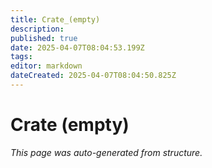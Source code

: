 ```yaml
---
title: Crate_(empty)
description: 
published: true
date: 2025-04-07T08:04:53.199Z
tags: 
editor: markdown
dateCreated: 2025-04-07T08:04:50.825Z
---
```


# Crate (empty)

*This page was auto-generated from structure.*